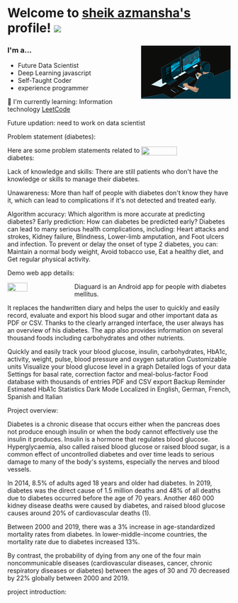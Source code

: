 # Welcome to [sheik azmansha's](https://github.com//) profile! <a href="https://github.com/sheik azmansha/"> <img src="https://media.giphy.com/media/hvRJCLFzcasrR4ia7z/giphy.gif" width="25px"></a>
 ### I'm a...   <img src="https://raw.githubusercontent.com/Potential17/Potential17/master/user%20(2).gif" height=25% width=40% align="right">
* Future Data Scientist 
* Deep Learning javascript
* Self-Taught Coder
* experience programmer


🌱 I'm currently learning: Information technology
[LeetCode](https://leetcode.com/sheikazmansha)<br>

Future updation: need to work on data scientist


Problem statement
(diabetes):

  <img src="https://miro.medium.com/v2/resize:fit:1024/1*B8gZWOU9GTpz4ps4I7rZjQ.jpeg" height=10% width=40% align="right">
  
  
Here are some problem statements related to diabetes:

Lack of knowledge and skills: There are still patients who don't have the knowledge or skills to manage their diabetes. 

Unawareness: More than half of people with diabetes don't know they have it, which can lead to complications if it's not detected and treated early. 

Algorithm accuracy: Which algorithm is more accurate at predicting diabetes? 
Early prediction: How can diabetes be predicted early? 
Diabetes can lead to many serious health complications, including: Heart attacks and strokes, Kidney failure, Blindness, Lower-limb amputation, and Foot ulcers and infection. 
To prevent or delay the onset of type 2 diabetes, you can: Maintain a normal body weight, Avoid tobacco use, Eat a healthy diet, and Get regular physical activity. 


Demo web app details:


<img src="https://raw.githubusercontent.com/Faltenreich/Diaguard/develop/resource/image/marketing/showcase.png"  height=20% width=30% align="left">

Diaguard is an Android app for people with diabetes mellitus.

It replaces the handwritten diary and helps the user to quickly and easily record, evaluate and export his blood sugar and other important data as PDF or CSV. Thanks to the clearly arranged interface, the user always has an overview of his diabetes. The app also provides information on several thousand foods including carbohydrates and other nutrients.

Quickly and easily track your blood glucose, insulin, carbohydrates, HbA1c, activity, weight, pulse, blood pressure and oxygen saturation
Customizable units
Visualize your blood glucose level in a graph
Detailed logs of your data
Settings for basal rate, correction factor and meal-bolus-factor
Food database with thousands of entries
PDF and CSV export
Backup
Reminder
Estimated HbA1c
Statistics
Dark Mode
Localized in English, German, French, Spanish and Italian



Project overview:


Diabetes is a chronic disease that occurs either when the pancreas does not produce enough insulin or when the body cannot effectively use the insulin it produces. Insulin is a hormone that regulates blood glucose. Hyperglycaemia, also called raised blood glucose or raised blood sugar, is a common effect of uncontrolled diabetes and over time leads to serious damage to many of the body's systems, especially the nerves and blood vessels.

In 2014, 8.5% of adults aged 18 years and older had diabetes. In 2019, diabetes was the direct cause of 1.5 million deaths and 48% of all deaths due to diabetes occurred before the age of 70 years. Another 460 000 kidney disease deaths were caused by diabetes, and raised blood glucose causes around 20% of cardiovascular deaths (1).

Between 2000 and 2019, there was a 3% increase in age-standardized mortality rates from diabetes. In lower-middle-income countries, the mortality rate due to diabetes increased 13%.

By contrast, the probability of dying from any one of the four main noncommunicable diseases (cardiovascular diseases, cancer, chronic respiratory diseases or diabetes) between the ages of 30 and 70 decreased by 22% globally between 2000 and 2019. 




 project introduction:
 
 












